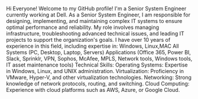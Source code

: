 Hi Everyone!
Welcome to my GitHub profile! I'm a Senior System Engineer currently working at Dell. As a Senior System Engineer, I am responsible for designing, implementing, and maintaining complex IT systems to ensure optimal performance and reliability. My role involves managing infrastructure, troubleshooting advanced technical issues, and leading IT projects to support the organization's goals. I have over 10 years of experience in this field, including expertise in:
Windows, Linux,MAC
All Systems (PC, Desktop, Laptop, Servers)
Applications (Office 365, Power BI, Slack, Sprinklr, VPN, Sophos, McAfee, MPLS, Network tools, Windows tools, IT asset maintenance tools)
Technical Skills:
Operating Systems: Expertise in Windows, Linux, and UNIX administration.
Virtualization: Proficiency in VMware, Hyper-V, and other virtualization technologies.
Networking: Strong knowledge of network protocols, routing, and switching.
Cloud Computing: Experience with cloud platforms such as AWS, Azure, or Google Cloud.
